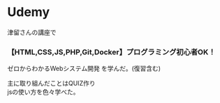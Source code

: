 # Udemy

津留さんの講座で  

### 【HTML,CSS,JS,PHP,Git,Docker】プログラミング初心者OK！  
ゼロからわかるWebシステム開発
を学んだ。(復習含む)  

主に取り組んだことはQUIZ作り  
jsの使い方を色々学べた。
